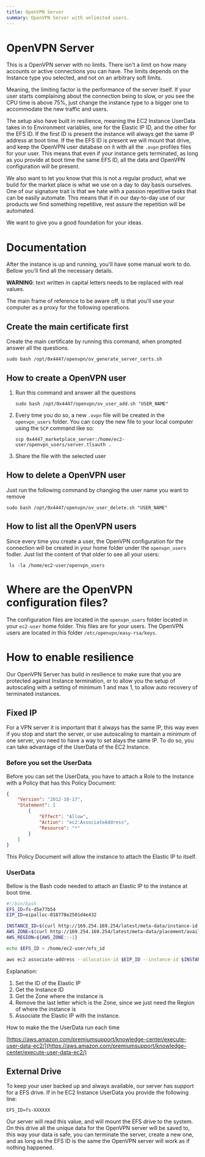 ```yaml
---
title: OpenVPN Server
summary: OpenVPN Server with unlimited users.
---
```


# OpenVPN Server

This is a OpenVPN server with no limits. There isn't a limit on how many accounts or active connections you can have. The limits depends on the Instance type you selected, and not on an arbitrary soft limits.

Meaning, the limiting factor is the performance of the server itself. If your user starts complaining about the connection being to slow, or you see the CPU time is above 75%, just change the instance type to a bigger one to accommodate the new traffic and users.

The setup also have built in resilience, meaning the EC2 Instance UserData takes in to Environment variables, one for the Elastic IP ID, and the other for the EFS ID. If the first ID is present the instance will always get the same IP address at boot time. If the the EFS ID is present we will mount that drive, and keep the OpenVPN user database on it with all the `.ovpn` profiles files for your user. This means that even if your instance gets terminated, as long as you provide at boot time the same EFS ID, all the data and OpenVPN configuration will be present.

We also want to let you know that this is not a regular product, what we build for the market place is what we use on a day to day basis ourselves. One of our signature trait is that we hate with a passion repetitive tasks that can be easily automate. This means that if in our day-to-day use of our products we find something repetitive, rest assure the repetition will be automated.

We want to give you a good foundation for your ideas.

# Documentation

After the instance is up and running, you'll have some manual work to do. Bellow you'll find all the necessary details.

**WARNING**: text written in capital letters needs to be replaced with real values.

The main frame of reference to be aware off, is that you'll use your computer as a proxy for the following operations.

## Create the main certificate first

Create the main certificate by running this command, when prompted answer all the questions.

`sudo bash /opt/0x4447/openvpn/ov_generate_server_certs.sh`

## How to create a OpenVPN user

1. Run this command and answer all the questions

	`sudo bash /opt/0x4447/openvpn/ov_user_add.sh "USER_NAME"`

2. Every time you do so, a new `.ovpn` file will be created in the `openvpn_users` folder.  You can copy the new file to your local computer using the `SCP` command like so:

	`scp 0x4447_marketplace_server:/home/ec2-user/openvpn_users/server.tlsauth .`

3. Share the file with the selected user

## How to delete a OpenVPN user

Just run the following command by changing the user name you want to remove

`sudo bash /opt/0x4447/openvpn/ov_user_delete.sh "USER_NAME"`

## How to list all the OpenVPN users

Since every time you create a user, the OpenVPN configuration for the connection will be created in your home folder under the `openvpn_users` fodler. Just list the content of that older to see all your users:

` ls -la /home/ec2-user/openvpn_users`

# Where are the OpenVPN configuration files?

The configuration files are located in the `openvpn_users` folder located in your `ec2-user` home folder. This files are for your users. The OpenVPN users are located in this folder `/etc/openvpn/easy-rsa/keys`.

# How to enable resilience

Our OpenVPN Server has build in resilience to make sure that you are protected against Instance termination, or to allow you the setup of autoscaling with a setting of minimum 1 and max 1, to allow auto recovery of terminated instances.

## Fixed IP

For a VPN server it is important that it always has the same IP, this way even if you stop and start the server, or use autoscaling to mantain a minimum of one server, you need to have a way to set alays the same IP. To do so, you can take advantage of the UserData of the EC2 Instance.

### Before you set the UserData

Before you can set the UserData, you have to attach a Role to the Instance with a Policy that has this Policy Document:

```json
{
	"Version": "2012-10-17",
	"Statement": [
		{
			"Effect": "Allow",
			"Action": "ec2:AssociateAddress",
			"Resource": "*"
		}
	]
}
```

This Policy Document will allow the instance to attach the Elastic IP to itself.

### UserData

Bellow is the Bash code needed to attach an Elastic IP to the instance at boot time.

```bash
#!/bin/bash
EFS_ID=fs-d5e77b54
EIP_ID=eipalloc-018778e2501d4e432

INSTANCE_ID=$(curl http://169.254.169.254/latest/meta-data/instance-id 2>/dev/null)
AWS_ZONE=$(curl http://169.254.169.254/latest/meta-data/placement/availability-zone 2>/dev/null)
AWS_REGION=${AWS_ZONE::-1}

echo $EFS_ID > /home/ec2-user/efs_id

aws ec2 associate-address --allocation-id $EIP_ID --instance-id $INSTANCE_ID --allow-reassociation --region=$AWS_REGION
```

Explanation:

1. Set the ID of the Elastic IP
2. Get the Instance ID
3. Get the Zone where the instance is
4. Remove the last letter which is the Zone, since we just need the Region of where the instance is
5. Associate the Elastic IP with the instance.

How to make the the UserData run each time

[https://aws.amazon.com/premiumsupport/knowledge-center/execute-user-data-ec2/](https://aws.amazon.com/premiumsupport/knowledge-center/execute-user-data-ec2/)

## External Drive

To keep your user backed up and always available, our server has support for a EFS drive. If in he EC2 Instance UserData you provide the following line:

`EFS_ID=fs-XXXXXX`

Our server will read this value, and will mount the EFS drive to the system. On this drive all the unique data for the OpenVPN server will be saved to, this way your data is safe, you can terminate the server, create a new one, and as long as the EFS ID is the same the OpenVPN server will work as if nothing happened.
